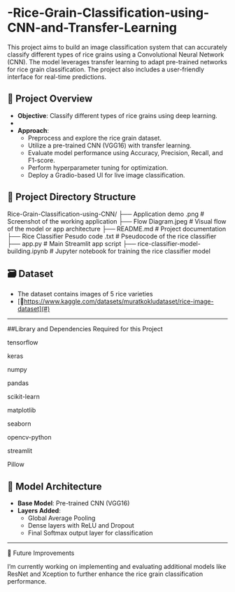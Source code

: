 # -Rice-Grain-Classification-using-CNN-and-Transfer-Learning
This project aims to build an image classification system that can accurately classify different types of rice grains using a Convolutional Neural Network (CNN). The model leverages transfer learning to adapt pre-trained networks for rice grain classification. The project also includes a user-friendly interface for real-time predictions.
## 📌 Project Overview

- **Objective**: Classify different types of rice grains using deep learning.
- 
- **Approach**:
  - Preprocess and explore the rice grain dataset.
  - Utilize a pre-trained CNN (VGG16) with transfer learning.
  - Evaluate model performance using Accuracy, Precision, Recall, and F1-score.
  - Perform hyperparameter tuning for optimization.
  - Deploy a Gradio-based UI for live image classification.

## 📁 Project Directory Structure

Rice-Grain-Classification-using-CNN/
├── Application demo .png # Screenshot of the working application
├── Flow Diagram.jpeg # Visual flow of the model or app architecture
├── README.md # Project documentation
├── Rice Classifier Pesudo code .txt # Pseudocode of the rice classifier
├── app.py # Main Streamlit app script
├── rice-classifier-model-building.ipynb # Jupyter notebook for training the rice classifier model

## 🗃️ Dataset

- The dataset contains images of 5 rice varieties 
- [📂https://www.kaggle.com/datasets/muratkokludataset/rice-image-dataset](#) 

---
##Library and Dependencies Required for this Project


tensorflow

keras

numpy

pandas

scikit-learn

matplotlib

seaborn

opencv-python

streamlit

Pillow





## 🧠 Model Architecture

- **Base Model**: Pre-trained CNN (VGG16)
- **Layers Added**:
  - Global Average Pooling
  - Dense layers with ReLU and Dropout
  - Final Softmax output layer for classification

---
🚀 Future Improvements


I’m currently working on implementing and evaluating additional models like ResNet and Xception to further enhance the rice grain classification performance.
